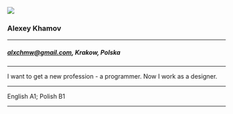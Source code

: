 ![](https://avatars.githubusercontent.com/u/118840759?…00&u=71225dc3282c5f8126fc10900788f1e34f2c865c&v=4)
### Alexey Khamov

***
##### alxchmw@gmail.com, Krakow, Polska

***
I want to get a new profession - a programmer. Now I work as a designer.

***
English A1; Polish B1
***
